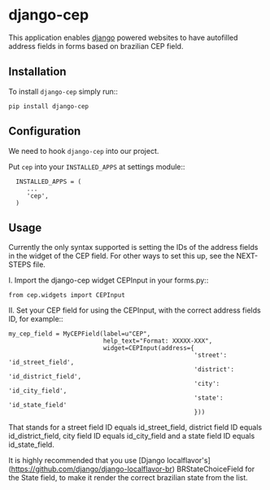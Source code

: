 django-cep
===============
This application enables [django](https://www.djangoproject.com/) powered websites to have autofilled address fields in forms based on brazilian CEP field.

Installation
------------
To install ``django-cep`` simply run::

    pip install django-cep

Configuration
-------------

We need to hook ``django-cep`` into our project.

Put ``cep`` into your ``INSTALLED_APPS`` at settings module::

      INSTALLED_APPS = (
         ...
         'cep',
      )

Usage
-----
Currently the only syntax supported is setting the IDs of the address fields in the widget of the CEP field. For other ways to set this up, see the NEXT-STEPS file.

I. Import the django-cep widget CEPInput in your forms.py::

    from cep.widgets import CEPInput

II. Set your CEP field for using the CEPInput, with the correct address fields ID, for example::

    my_cep_field = MyCEPField(label=u"CEP",
                              help_text="Format: XXXXX-XXX",
                              widget=CEPInput(address={
                                                       'street': 'id_street_field',
                                                       'district': 'id_district_field', 
                                                       'city': 'id_city_field',
                                                       'state': 'id_state_field'
                                                       }))

 That stands for a street field ID equals id_street_field, district field ID equals id_district_field, city field ID equals id_city_field and a state field ID equals id_state_field. 

 It is highly recommended that you use [Django localflavor's] (https://github.com/django/django-localflavor-br) BRStateChoiceField for the State field, to make it render the correct brazilian state from the list.
